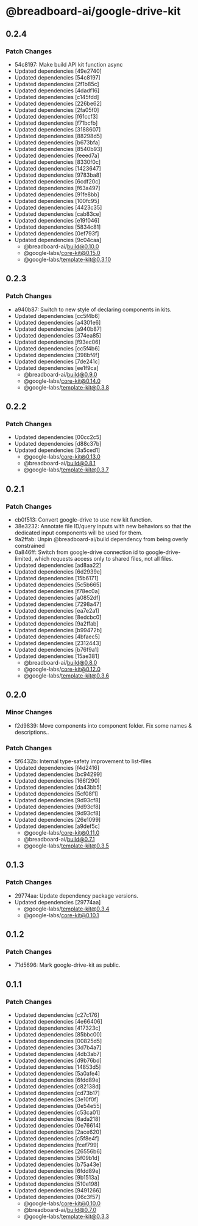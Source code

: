 # @breadboard-ai/google-drive-kit

## 0.2.4

### Patch Changes

- 54c8197: Make build API kit function async
- Updated dependencies [49e2740]
- Updated dependencies [54c8197]
- Updated dependencies [2f1b85c]
- Updated dependencies [4dadf16]
- Updated dependencies [c145fdd]
- Updated dependencies [226be62]
- Updated dependencies [2fa05f0]
- Updated dependencies [f61ccf3]
- Updated dependencies [f71bcfb]
- Updated dependencies [3188607]
- Updated dependencies [88298d5]
- Updated dependencies [b673bfa]
- Updated dependencies [8540b93]
- Updated dependencies [feeed7a]
- Updated dependencies [8330f0c]
- Updated dependencies [1423647]
- Updated dependencies [9783ba8]
- Updated dependencies [6cdf20c]
- Updated dependencies [f63a497]
- Updated dependencies [91fe8bb]
- Updated dependencies [100fc95]
- Updated dependencies [4423c35]
- Updated dependencies [cab83ce]
- Updated dependencies [e19f046]
- Updated dependencies [5834c81]
- Updated dependencies [0ef793f]
- Updated dependencies [9c04caa]
  - @breadboard-ai/build@0.10.0
  - @google-labs/core-kit@0.15.0
  - @google-labs/template-kit@0.3.10

## 0.2.3

### Patch Changes

- a940b87: Switch to new style of declaring components in kits.
- Updated dependencies [cc5f4b6]
- Updated dependencies [a4301e6]
- Updated dependencies [a940b87]
- Updated dependencies [374ea85]
- Updated dependencies [f93ec06]
- Updated dependencies [cc5f4b6]
- Updated dependencies [398bf4f]
- Updated dependencies [7de241c]
- Updated dependencies [ee1f9ca]
  - @breadboard-ai/build@0.9.0
  - @google-labs/core-kit@0.14.0
  - @google-labs/template-kit@0.3.8

## 0.2.2

### Patch Changes

- Updated dependencies [00cc2c5]
- Updated dependencies [d88c37b]
- Updated dependencies [3a5ced1]
  - @google-labs/core-kit@0.13.0
  - @breadboard-ai/build@0.8.1
  - @google-labs/template-kit@0.3.7

## 0.2.1

### Patch Changes

- cb0f513: Convert google-drive to use new kit function.
- 38e3232: Annotate file ID/query inputs with new behaviors so that the dedicated input components will be used for them.
- 9a2ffab: Unpin @breadboard-ai/build dependency from being overly constrained
- 0a846ff: Switch from google-drive connection id to google-drive-limited, which requests access only to shared files, not all files.
- Updated dependencies [ad8aa22]
- Updated dependencies [6d2939e]
- Updated dependencies [15b6171]
- Updated dependencies [5c5b665]
- Updated dependencies [f78ec0a]
- Updated dependencies [a0852df]
- Updated dependencies [7298a47]
- Updated dependencies [ea7e2a1]
- Updated dependencies [8edcbc0]
- Updated dependencies [9a2ffab]
- Updated dependencies [b99472b]
- Updated dependencies [4bfaec5]
- Updated dependencies [2312443]
- Updated dependencies [b76f9a1]
- Updated dependencies [15ae381]
  - @breadboard-ai/build@0.8.0
  - @google-labs/core-kit@0.12.0
  - @google-labs/template-kit@0.3.6

## 0.2.0

### Minor Changes

- f2d9839: Move components into component folder. Fix some names & descriptions..

### Patch Changes

- 5f6432b: Internal type-safety improvement to list-files
- Updated dependencies [f4d2416]
- Updated dependencies [bc94299]
- Updated dependencies [166f290]
- Updated dependencies [da43bb5]
- Updated dependencies [5cf08f1]
- Updated dependencies [9d93cf8]
- Updated dependencies [9d93cf8]
- Updated dependencies [9d93cf8]
- Updated dependencies [26e1099]
- Updated dependencies [a9def5c]
  - @google-labs/core-kit@0.11.0
  - @breadboard-ai/build@0.7.1
  - @google-labs/template-kit@0.3.5

## 0.1.3

### Patch Changes

- 29774aa: Update dependency package versions.
- Updated dependencies [29774aa]
  - @google-labs/template-kit@0.3.4
  - @google-labs/core-kit@0.10.1

## 0.1.2

### Patch Changes

- 71d5696: Mark google-drive-kit as public.

## 0.1.1

### Patch Changes

- Updated dependencies [c27c176]
- Updated dependencies [4e66406]
- Updated dependencies [417323c]
- Updated dependencies [85bbc00]
- Updated dependencies [00825d5]
- Updated dependencies [3d7b4a7]
- Updated dependencies [4db3ab7]
- Updated dependencies [d9b76bd]
- Updated dependencies [14853d5]
- Updated dependencies [5a0afe4]
- Updated dependencies [6fdd89e]
- Updated dependencies [c82138d]
- Updated dependencies [cd73b17]
- Updated dependencies [3e10f0f]
- Updated dependencies [0e54e55]
- Updated dependencies [c53ca01]
- Updated dependencies [6ada218]
- Updated dependencies [0e76614]
- Updated dependencies [2ace620]
- Updated dependencies [c5f8e4f]
- Updated dependencies [fcef799]
- Updated dependencies [26556b6]
- Updated dependencies [5f09b1d]
- Updated dependencies [b75a43e]
- Updated dependencies [6fdd89e]
- Updated dependencies [9b1513a]
- Updated dependencies [510e198]
- Updated dependencies [9491266]
- Updated dependencies [06c3f57]
  - @google-labs/core-kit@0.10.0
  - @breadboard-ai/build@0.7.0
  - @google-labs/template-kit@0.3.3
